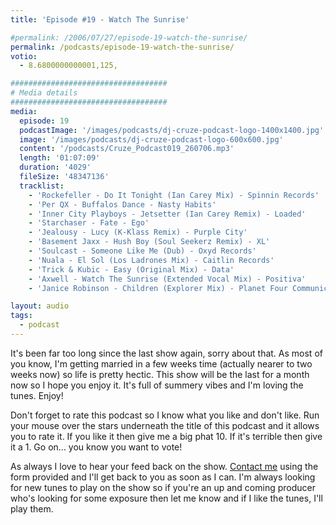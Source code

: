 ```yaml
---
title: 'Episode #19 - Watch The Sunrise'

#permalink: /2006/07/27/episode-19-watch-the-sunrise/
permalink: /podcasts/episode-19-watch-the-sunrise/
votio:
  - 8.6800000000001,125,

###################################
# Media details
###################################
media:
  episode: 19
  podcastImage: '/images/podcasts/dj-cruze-podcast-logo-1400x1400.jpg'
  image: '/images/podcasts/dj-cruze-podcast-logo-600x600.jpg'
  content: '/podcasts/Cruze_Podcast019_260706.mp3'
  length: '01:07:09'
  duration: '4029'
  fileSize: '48347136'
  tracklist:
    - 'Rockefeller - Do It Tonight (Ian Carey Mix) - Spinnin Records'
    - 'Per QX - Buffalos Dance - Nasty Habits'
    - 'Inner City Playboys - Jetsetter (Ian Carey Remix) - Loaded'
    - 'Starchaser - Fate - Ego'
    - 'Jealousy - Lucy (K-Klass Remix) - Purple City'
    - 'Basement Jaxx - Hush Boy (Soul Seekerz Remix) - XL'
    - 'Soulcast - Someone Like Me (Dub) - Oxyd Records'
    - 'Nuala - El Sol (Los Ladrones Mix) - Caitlin Records'
    - 'Trick & Kubic - Easy (Original Mix) - Data'
    - 'Axwell - Watch The Sunrise (Extended Vocal Mix) - Positiva'
    - 'Janice Robinson - Children (Explorer Mix) - Planet Four Communications'

layout: audio
tags:
  - podcast
---
```


It's been far too long since the last show again, sorry about that. As most of you know, I'm getting married in a few weeks time (actually nearer to two weeks now) so life is pretty hectic. This show will be the last for a month now so I hope you enjoy it. It's full of summery vibes and I'm loving the tunes. Enjoy!

Don't forget to rate this podcast so I know what you like and don't like. Run your mouse over the stars underneath the title of this podcast and it allows you to rate it. If you like it then give me a big phat 10. If it's terrible then give it a 1. Go on... you know you want to vote!

As always I love to hear your feed back on the show. [Contact me][16] using the form provided and I'll get back to you as soon as I can. I'm always looking for new tunes to play on the show so if you're an up and coming producer who's looking for some exposure then let me know and if I like the tunes, I'll play them.

[1]: http://www.ian45carey.com/
[2]: http://www.spinninrecords.nl/
[3]: http://www.perqx.com/
[4]: http://www.loadedrecords.com/
[5]: http://www.oxyd.it/oxyd_html/oxyd_artists_starchaser.htm
[6]: http://www.purplecitymusic.com/
[7]: http://www.basementjaxx.co.uk/
[8]: http://www.soulseekerz.com/
[9]: http://www.oxyd.it/
[10]: http://www.caitlinrecords.com/artists/page9/page9.html
[11]: http://www.caitlinrecords.com/
[12]: http://www.trick-kubic.de/
[13]: http://www.ministryofsound.com/home/
[14]: http://www.axwell.co.uk/
[15]: http://www.positivarecords.com/
[16]: /contact
